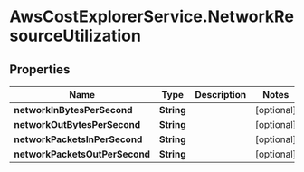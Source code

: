 # AwsCostExplorerService.NetworkResourceUtilization

## Properties

Name | Type | Description | Notes
------------ | ------------- | ------------- | -------------
**networkInBytesPerSecond** | **String** |  | [optional] 
**networkOutBytesPerSecond** | **String** |  | [optional] 
**networkPacketsInPerSecond** | **String** |  | [optional] 
**networkPacketsOutPerSecond** | **String** |  | [optional] 


